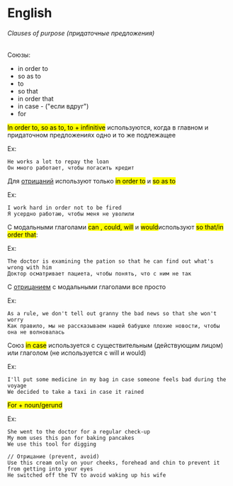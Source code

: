 # English

###### Clauses of purpose (придаточные предложения)

Союзы:

- in order to
- so as to
- to 
- so that
- in order that
- in case - ("если вдруг")
- for

<mark>In order to, so as to, to + infinitive</mark> используются, когда в главном и придаточном предложениях одно и то же подлежащее

Ex:

```eng
He works a lot to repay the loan
Он много работает, чтобы погасить кредит
```

Для <u>отрицаний</u> используют только <mark>in order to</mark> и <mark>so as to</mark>

Ex:

```eng
I work hard in order not to be fired
Я усердно работаю, чтобы меня не уволили
```

С модальными глаголами <mark>can , could, will</mark> и <mark>would</mark>используют <mark>so that/in order that</mark>:

Ex:

```eng
The doctor is examining the pation so that he can find out what's wrong with him
Доктор осматривает пациета, чтобы понять, что с ним не так
```

С <u>отрицанием</u> с модальными глаголами все просто 

Ex:

```eng
As a rule, we don't tell out granny the bad news so that she won't worry
Как правило, мы не рассказываем нашей бабушке плохие новости, чтобы она не волновалась
```

Союз <mark>in case</mark> используется с существительным (действующим лицом) или глаголом (не используется с will и would)

Ex:

```eng
I'll put some medicine in my bag in case someone feels bad during the voyage
We decided to take a taxi in case it rained
```

<mark>For + noun/gerund</mark>

Ex:

```eng
She went to the doctor for a regular check-up
My mom uses this pan for baking pancakes
We use this tool for digging

// Отрицание (prevent, avoid)
Use this cream only on your cheeks, forehead and chin to prevent it from getting into your eyes
He switched off the TV to avoid waking up his wife
```
